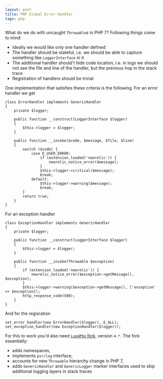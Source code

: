 ```yaml
---
layout: post
title: PHP Global Error Handler
tags: php
---
```


What do we do with uncaught `Throwable`s in PHP 7? Following things come to mind:

- Ideally we would like only one handler defined
- The handler should be stateful, i.e. we should be able to capture something like `LoggerInterface` in it
- The additional handler should't hide code location, i.e. in logs we should not see the file and line of the handler, but the previous hop in the stack trace
- Registration of handlers should be trivial

One implementation that satisfies these criteria is the following. For an error handler we get

```
class ErrorHandler implements GenericHandler
{
    private $logger;

    public function __construct(LoggerInterface $logger)
    {
        $this->logger = $logger;
    }

    public function __invoke($code, $message, $file, $line)
    {
        switch ($code) {
            case E_USER_ERROR:
                if (extension_loaded('newrelic')) {
                    newrelic_notice_error($message);
                }
                $this->logger->critical($message);
                break;
            default:
                $this->logger->warning($message);
                break;
        }
        return true;
    }
}
```

For an exception handler

```
class ExceptionHandler implements GenericHandler
{
    private $logger;

    public function __construct(LoggerInterface $logger)
    {
        $this->logger = $logger;
    }

    public function __invoke(Throwable $exception)
    {
        if (extension_loaded('newrelic')) {
            newrelic_notice_error($exception->getMessage(), $exception);
        }
        $this->logger->warning($exception->getMessage(), ['exception' => $exception]);
        http_response_code(500);
    }
}
```

And for the regisration

```
set_error_handler(new ErrorHandler($logger), E_ALL);
set_exception_handler(new ExceptionHandler($logger));
```

For this to work you'd also need [`Log4Php` fork](https://packagist.org/packages/vasily-kartashov/log4php), version `4.*`. The fork essentially:
- adds namespaces,
- implements `psr/log` interface,
- accounts for new `Throwable` hierarchy change in PHP 7,
- adds `GenericHandler` and `GenericLogger` marker interfaces used to skip additional logging layers in stack traces
